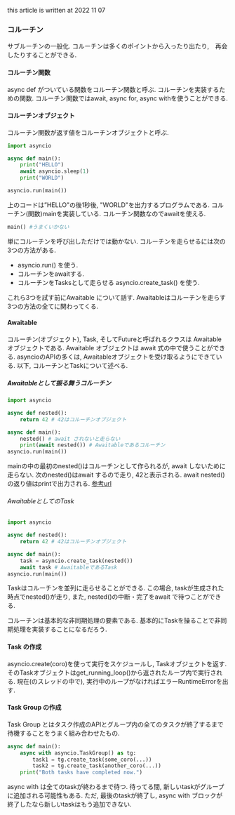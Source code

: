 <!--
title:   asyncioの翻訳memo
tags:    クソ記事,初心者
id:      b01515c6e2ce13b8a069
private: false
-->


this article is written at 2022 11 07


### コルーチン
サブルーチンの一般化.
コルーチンは多くのポイントから入ったり出たり,　再会したりすることができる.

#### コルーチン関数
async def がついている関数をコルーチン関数と呼ぶ.
コルーチンを実装するための関数.
コルーチン関数ではawait, async for, async withを使うことができる.

#### コルーチンオブジェクト
コルーチン関数が返す値をコルーチンオブジェクトと呼ぶ.

``` c1.py
import asyncio

async def main():
    print("HELLO")
    await asyncio.sleep(1)
    print("WORLD")

asyncio.run(main())
```
上のコードは”HELLO"の後1秒後, "WORLD"を出力するプログラムである.
コルーチン(関数)mainを実装している.
コルーチン関数なのでawaitを使える.

```c1-1.py
main() #うまくいかない
```
単にコルーチンを呼び出しただけでは動かない.
コルーチンを走らせるには次の3つの方法がある.

- asyncio.run() を使う.
- コルーチンをawaitする.
- コルーチンをTasksとして走らせる asyncio.create_task() を使う.

これら3つを試す前にAwaitable について話す.
Awaitableはコルーチンを走らす3つの方法の全てに関わってくる.

#### Awaitable
コルーチン(オブジェクト), Task, そしてFutureと呼ばれるクラスは Awaitable オブジェクトである.
Awaitable オブジェクトは await 式の中で使うことができる.
asyncioのAPIの多くは, Awaitableオブジェクトを受け取るようにできている.
以下, コルーチンとTaskについて述べる.

##### Awaitableとして振る舞うコルーチン
``` c2.py
import asyncio

async def nested():
    return 42 # 42はコルーチンオブジェクト

async def main():
    nested() # await されないと走らない
    print(await nested()) # Awaitableであるコルーチン
asyncio.run(main())
```
mainの中の最初のnested()はコルーチンとして作られるが, await しないために走らない.
次のnested()はawait するので走り, 42と表示される.
await nested()の返り値はprintで出力される.
[参考url](https://qiita.com/everylittle/items/57da997d9e0507050085)

###### AwaitableとしてのTask
``` c2-2.py
import asyncio

async def nested():
    return 42 # 42はコルーチンオブジェクト

async def main():
    task = asyncio.create_task(nested())
    await task # AwaitableであるTask
asyncio.run(main())
```
Taskはコルーチンを並列に走らせることができる.
この場合, taskが生成された時点でnested()が走り, また, nested()の中断・完了をawait で待つことができる.


コルーチンは基本的な非同期処理の要素である.
基本的にTaskを操ることで非同期処理を実装することになるだろう.

#### Task の作成
asyncio.create(coro)を使って実行をスケジュールし, Taskオブジェクトを返す.
そのTaskオブジェクトはget_running_loop()から返されたループ内で実行される.
現在(のスレッドの中で), 実行中のループがなければエラーRuntimeErrorを出す.

#### Task Group の作成
Task Group とはタスク作成のAPIとグループ内の全てのタスクが終了するまで待機することをうまく組み合わせたもの.
``` c3.py
async def main():
    async with asyncio.TaskGroup() as tg:
        task1 = tg.create_task(some_coro(...))
        task2 = tg.create_task(another_coro(...))
    print("Both tasks have completed now.")
```
async with は全てのtaskが終わるまで待つ.
待ってる間, 新しいtaskがグループに追加される可能性もある.
ただ, 最後のtaskが終了し, async with ブロックが終了したなら新しいtaskはもう追加できない.